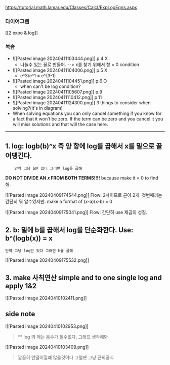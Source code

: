 https://tutorial.math.lamar.edu/Classes/CalcI/ExpLogEqns.aspx
### 다이어그램
[[2 expo & log]]


### 복습
- ![[Pasted image 20240411103444.png]] p.4 X
	- 나눌수 있는 꼴로 만들어. --> x를 찾기 위해서 항 = 0 condition
- ![[Pasted image 20240411104006.png]] p.5 X
	- e^3/e^1 = e^(3-1)
- ![[Pasted image 20240411104451.png]] p.6 O
	- when can't be log condition?
- ![[Pasted image 20240411105607.png]] p.9
- ![[Pasted image 20240411110412.png]] p.11
- ![[Pasted image 20240411124300.png]]
3 things to consider when solving?(it's in diagram)
- When solving equations you can only cancel something if you know for a fact that it won’t be zero. If the term can be zero and you cancel it you will miss solutions and that will the case here.

----


## 1. **log:** logb(b)^x 즉 양 항에 log를 곱해서 x를 밑으로 끌어댕긴다.
		만약 그냥 b만 있다 그러면 log를 곱해

**DO NOT DIVIDE AN 𝑥 FROM BOTH TERMS!!!!** because make it = 0 to find 해.

![[Pasted image 20240409174544.png]]
Flow: 2차이므로 근이 2개.
첫번째꺼는 간단히 뭐 알수있지만. make a format of (x-a)(x-b) = 0



![[Pasted image 20240409175041.png]]
Flow: 간단히 use 제곱의 성질.


## 2. **b:** 밑에 b를 곱해서 log를 단순화한다. Use: b^(logb(x)) = x
	만약 그냥 log만 있다 그러면 b를 곱해

![[Pasted image 20240409175532.png]]


## 3. make 사칙연산 simple and to one single log and apply 1&2
![[Pasted image 20240410102411.png]]

## side note
![[Pasted image 20240410102953.png]]
>** log 의 해는 음수가 될수없다. 그래프 생각해봐


![[Pasted image 20240410103409.png]]
> 깔끔히 안떨어질떄 많을것이다 그럴떈 그냥 근의공식